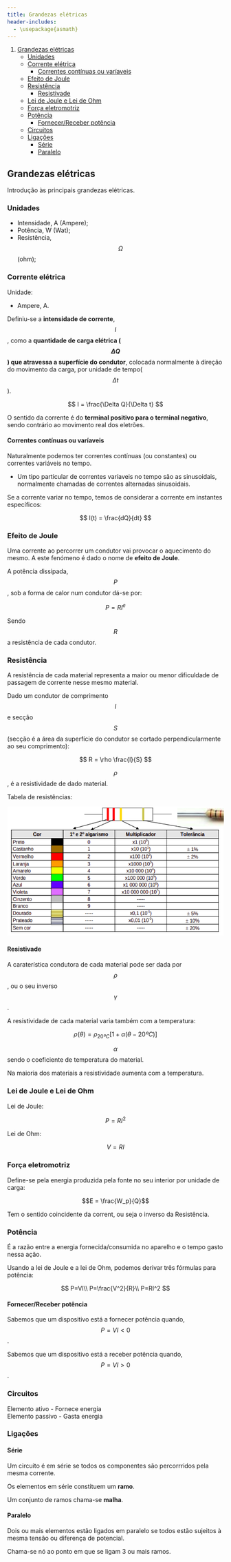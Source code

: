 ```yaml
---
title: Grandezas elétricas
header-includes:
  - \usepackage{asmath}
---
```


1. [Grandezas elétricas](#grandezas-elétricas)
   * [Unidades](#unidades)
   * [Corrente elétrica](#corrente-elétrica)
     * [Correntes contínuas ou varíaveis](#correntes-contínuas-ou-varíaveis)
   * [Efeito de Joule](#efeito-de-joule)
   * [Resistência](#resistência)
     * [Resistivade](#resistivade)
   * [Lei de Joule e Lei de Ohm](#lei-de-joule-e-lei-de-ohm)
   * [Força eletromotriz](#força-eletromotriz)
   * [Potência](#potência)
     * [Fornecer/Receber potência](#fornecer/receber-potência)
   * [Circuitos](#circuitos)
   * [Ligações](#ligações)
     * [Série](#série)
     * [Paralelo](#paralelo)

## Grandezas elétricas

Introdução às principais grandezas elétricas.

### Unidades
- Intensidade, A (Ampere);
- Potência, W (Wat);
- Resistência, $$\Omega $$ (ohm);

### Corrente elétrica

Unidade:
- Ampere, A.

Definiu-se a __intensidade de corrente__, $$I$$, como a __quantidade de carga 
elétrica ($$\Delta Q$$) que atravessa a superfície do condutor__, colocada 
normalmente à direção do movimento da carga, por unidade de tempo($$\Delta t$$).

$$
I = \frac{\Delta Q}{\Delta t}
$$

O sentido da corrente é do __terminal positivo para o terminal negativo__, sendo
contrário ao movimento real dos eletrões.

#### Correntes contínuas ou varíaveis

Naturalmente podemos ter correntes contínuas (ou constantes) ou correntes 
variáveis no tempo.
- Um tipo particular de correntes varíaveis no tempo são as sinusoidais, 
normalmente chamadas de correntes alternadas sinusoidais.

Se a corrente variar no tempo, temos de considerar a corrente em instantes 
específicos:

$$ 
I(t) = \frac{dQ}{dt}
$$

### Efeito de Joule

Uma corrente ao percorrer um condutor vai provocar o aquecimento do mesmo.
A este fenómeno é dado o nome de __efeito de Joule__.

A potência dissipada, $$P$$, sob a forma de calor num condutor dá-se por:

$$
P = RI^e
$$

Sendo $$R$$ a resistência de cada condutor.

### Resistência

A resistência de cada material representa a maior ou menor dificuldade de 
passagem de corrente nesse mesmo material.

Dado um condutor de comprimento $$l$$ e secção $$S$$ (secção é a área da 
superfície do condutor se cortado perpendicularmente ao seu comprimento):

$$
R = \rho \frac{l}{S}
$$

$$\rho$$, é a resistividade de dado material.

Tabela de resistências:


![Tabela de resistências](../../res/iel/resistencias.png)
#### Resistivade

A caraterística condutora de cada material pode ser dada por $$\rho$$, ou o
seu inverso $$\gamma$$.

A resistividade de cada material varia também com a temperatura:

$$
\rho (\theta) = \rho_{20ºC}[1+\alpha (\theta - 20ºC)]
$$

$$\alpha$$ sendo o coeficiente de temperatura do material.

Na maioria dos materiais a resistividade aumenta com a temperatura.

### Lei de Joule e Lei de Ohm

Lei de Joule:

$$P = RI^2$$

Lei de Ohm:

$$V = RI$$

### Força eletromotriz

Define-se pela energia produzida pela fonte no seu interior por unidade de 
carga:

$$E = \frac{W_p}{Q}$$

Tem o sentido coincidente da corrent, ou seja o inverso da Resistência.

### Potência

É a razão entre a energia fornecida/consumida no aparelho e o tempo gasto nessa
ação.

Usando a lei de Joule e a lei de Ohm, podemos derivar três fórmulas para 
potência:

$$
P=VI\\
P=\frac{V^2}{R}\\
P=RI^2
$$

#### Fornecer/Receber potência

Sabemos que um dispositivo está a fornecer potência quando, $$P=VI<0$$.

Sabemos que um dispositivo está a receber potência quando, $$P=VI>0$$.

### Circuitos

Elemento ativo - Fornece energia  
Elemento passivo - Gasta energia  

### Ligações

#### Série

Um circuito é em série se todos os componentes são percorrridos pela mesma corrente.

Os elementos em série constituem um __ramo__.

Um conjunto de ramos chama-se __malha__.

#### Paralelo

Dois ou mais elementos estão ligados em paralelo se todos estão sujeitos à mesma
tensão ou diferença de potencial.

Chama-se nó ao ponto em que se ligam 3 ou mais ramos.




